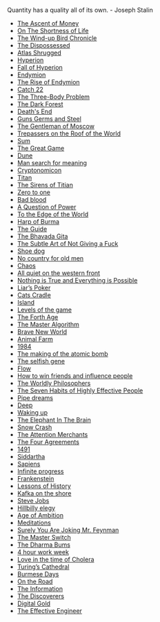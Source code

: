 Quantity has a quality all of its own. - Joseph Stalin

- [The Ascent of Money](https://www.amazon.com/Ascent-Money-Financial-History-World/dp/0143116177/ref=tmm_pap_swatch_0?_encoding=UTF8&qid=1625077436&sr=8-1)
- [On The Shortness of Life](https://www.amazon.com/Shortness-Life-Penguin-Great-Ideas/dp/0143036327/ref=sr_1_1?dchild=1&keywords=On+the+shortness+of+life&qid=1625150668&sr=8-1)
- [The Wind-up Bird Chronicle](https://www.amazon.com/Wind-Up-Bird-Chronicle-Novel/dp/0679775439/ref=tmm_pap_swatch_0?_encoding=UTF8&qid=1625077590&sr=8-1)
- [The Dispossessed](https://www.amazon.com/Dispossessed-Ursula-K-Guin/dp/1857988825/ref=tmm_pap_swatch_0?_encoding=UTF8&qid=1625150756&sr=8-1)
- [Atlas Shrugged](https://www.amazon.com/Atlas-Shrugged-Centennial-AYN-RAND/dp/B0027M0HV6/ref=sr_1_7?crid=L0LUEROAS8RJ&dchild=1&keywords=atlas+shrugged&qid=1625150797&sprefix=Atlas+strugged%2Caps%2C187&sr=8-7)
- [Hyperion](https://www.amazon.com/Hyperion-Cantos-Dan-Simmons/dp/0399178619/ref=tmm_pap_swatch_0?_encoding=UTF8&qid=1625150820&sr=8-1)
- [Fall of Hyperion](https://www.amazon.com/Fall-Hyperion-Dan-Simmons/dp/0575099488/ref=tmm_pap_swatch_0?_encoding=UTF8&qid=&sr=)
- [Endymion](https://www.amazon.com/Endymion-Gollancz-S-F-Dan-Simmons/dp/0575076399/ref=pd_bxgy_img_2/132-0431303-1076750?pd_rd_w=3Qr4Q&pf_rd_p=fd3ebcd0-c1a2-44cf-aba2-bbf4810b3732&pf_rd_r=33CHKN433XJ30GXDX835&pd_rd_r=090695b5-d490-4ad7-9bde-a028dcf91a4f&pd_rd_wg=gbB1Z&pd_rd_i=0575076399&psc=1)
- [The Rise of Endymion](https://www.amazon.com/Rise-Endymion-Dan-Simmons/dp/0575076402/ref=pd_bxgy_img_1/132-0431303-1076750?pd_rd_w=kmgfQ&pf_rd_p=fd3ebcd0-c1a2-44cf-aba2-bbf4810b3732&pf_rd_r=XMBNSKPS1X6N41X65ENR&pd_rd_r=69bfca84-5bbc-4919-8015-e9cd84eb5b29&pd_rd_wg=g6vdO&pd_rd_i=0575076402&psc=1)
- [Catch 22](https://www.amazon.com/Catch-22-50th-Anniversary-Joseph-Heller/dp/1451626657/ref=tmm_pap_swatch_0?_encoding=UTF8&qid=1625150932&sr=1-1)
- [The Three-Body Problem](https://www.amazon.com/Three-Body-Problem-Cixin-Liu/dp/0765382032/ref=tmm_pap_swatch_0?_encoding=UTF8&qid=1625150964&sr=1-1)
- [The Dark Forest](https://www.amazon.com/Dark-Forest-Remembrance-Earths-Past/dp/0765386690/ref=tmm_pap_swatch_0?_encoding=UTF8&qid=1625150990&sr=1-1)
- [Death's End](https://www.amazon.com/Deaths-End-Three-Body-Problem-Cixin/dp/1784971650/ref=tmm_pap_swatch_0?_encoding=UTF8&qid=1625151009&sr=1-1)
- [Guns Germs and Steel](https://www.amazon.com/Guns-Germs-Steel-Fates-Societies/dp/0393354326/ref=tmm_pap_swatch_0?_encoding=UTF8&qid=1625151035&sr=1-1)
- [The Gentleman of Moscow]()
- [Trepassers on the Roof of the World](https://www.amazon.com/gp/product/0719564492/ref=dbs_a_def_rwt_hsch_vapi_tpbk_p1_i4)
- [Sum](https://www.amazon.com/Sum-Forty-Afterlives-David-Eagleman/dp/0307389936/ref=tmm_pap_swatch_0?_encoding=UTF8&qid=1625151603&sr=1-2)
- [The Great Game](https://www.amazon.com/Great-Game-Struggle-Central-Kodansha/dp/1568360223/ref=sr_1_1?dchild=1&keywords=The+great+game&qid=1625151440&s=books&sr=1-1)
- [Dune](https://www.amazon.com/Dune-Chronicles-Book-1/dp/0441013597/ref=tmm_pap_swatch_0?_encoding=UTF8&qid=1625151378&sr=1-1)
- [Man search for meaning](https://www.amazon.com/Mans-Search-Meaning-Viktor-Frankl/dp/0807014273/ref=tmm_pap_swatch_0?_encoding=UTF8&qid=1625151359&sr=1-1)
- [Cryptonomicon](https://www.amazon.com/Cryptonomicon-Neal-Stephenson/dp/0380788624/ref=tmm_pap_swatch_0?_encoding=UTF8&qid=1625151319&sr=1-1)
- [Titan](https://www.amazon.com/Titan-Life-John-Rockefeller-Sr/dp/1400077303/ref=tmm_pap_swatch_0?_encoding=UTF8&qid=1625151338&sr=1-1)
- [The Sirens of Titian]()
- [Zero to one](https://www.amazon.com/Zero-One-Notes-Startups-Future/dp/0804139296/ref=tmm_hrd_swatch_0?_encoding=UTF8&qid=1625151288&sr=1-1)
- [Bad blood](https://www.amazon.com/Bad-Blood-Secrets-Silicon-Startup/dp/0525431993/ref=tmm_pap_swatch_0?_encoding=UTF8&qid=1625151260&sr=1-1)
- [A Question of Power](https://www.amazon.com/Question-Power-Electricity-Wealth-Nations/dp/1541757149/ref=tmm_pap_swatch_0?_encoding=UTF8&qid=1625151230&sr=1-1)
- [To the Edge of the World](https://www.amazon.com/Edge-World-Trans-Siberian-Greatest-Railroad/dp/1610394526/ref=tmm_hrd_swatch_0?_encoding=UTF8&qid=1625151751&sr=1-1)
- [Harp of Burma](https://www.amazon.com/Burma-Tuttle-Classics-Michio-Takeyama/dp/0804802327/ref=tmm_pap_swatch_0?_encoding=UTF8&qid=&sr=)
- [The Guide](https://www.amazon.com/Guide-Novel-Penguin-Classics/dp/0143039644/ref=sr_1_1?dchild=1&keywords=The+guide+penguin+classics&qid=1625151876&s=books&sr=1-1)
- [The Bhavada Gita](https://www.amazon.com/Bhagavad-Gita-2nd-Eknath-Easwaran/dp/1586380192/ref=tmm_pap_swatch_0?_encoding=UTF8&qid=1625151901&sr=1-1)
- [The Subtle Art of Not Giving a Fuck](https://www.amazon.com/Subtle-Art-Not-Giving-Counterintuitive/dp/0062457721/ref=tmm_pap_swatch_0?_encoding=UTF8&qid=1625151941&sr=1-1)
- [Shoe dog](https://www.amazon.com/Shoe-Dog-Memoir-Creator-Nike/dp/1501135929/ref=tmm_pap_swatch_0?_encoding=UTF8&qid=1625151963&sr=1-1)
- [No country for old men](https://www.amazon.com/Country-Old-Men-Cormac-McCarthy/dp/0375706674/ref=tmm_pap_swatch_0?_encoding=UTF8&qid=1625151985&sr=1-1)
- [Chaos]()
- [All quiet on the western front]()
- [Nothing is True and Everything is Possible]()
- [Liar’s Poker]()
- [Cats Cradle]()
- [Island]()
- [Levels of the game]()
- [The Forth Age]()
- [The Master Algorithm]()
- [Brave New World]()
- [Animal Farm]()
- [1984]()
- [The making of the atomic bomb]()
- [The selfish gene]()
- [Flow]()
- [How to win friends and influence people]()
- [The Worldly Philosophers]()
- [The Seven Habits of Highly Effective People]()
- [Pipe dreams]()
- [Deep]()
- [Waking up]()
- [The Elephant In The Brain]()
- [Snow Crash]()
- [The Attention Merchants]()
- [The Four Agreements]()
- [1491]()
- [Siddartha]()
- [Sapiens]()
- [Infinite progress]()
- [Frankenstein]()
- [Lessons of History]()
- [Kafka on the shore]()
- [Steve Jobs]()
- [Hillbilly elegy]()
- [Age of Ambition]()
- [Meditations]()
- [Surely You Are Joking Mr. Feynman]()
- [The Master Switch]()
- [The Dharma Bums]()
- [4 hour work week]()
- [Love in the time of Cholera]()
- [Turing’s Cathedral]()
- [Burmese Days]()
- [On the Road]()
- [The Information]()
- [The Discoverers]()
- [Digital Gold]()
- [The Effective Engineer]()
